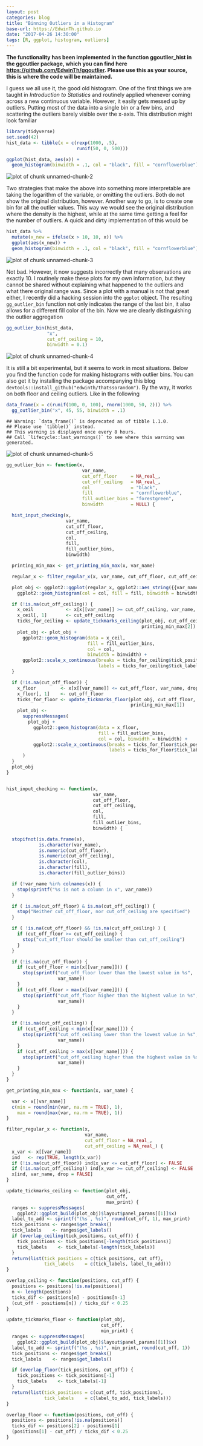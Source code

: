 ```yaml
---
layout: post
categories: blog
title: "Binning Outliers in a Histogram"
base-url: https://EdwinTh.github.io
date: "2017-04-26 14:30:00"
tags: [R, ggplot, histogram, outliers]
---
```




**The functionality has been implemented in the function ggoutlier_hist in the ggoutlier package, which you can find here https://github.com/EdwinTh/ggoutlier. Please use this as your source, this is where the code will be maintained.**

I guess we all use it, the good old histogram. One of the first things we are taught in *Introduction to Statistics* and routinely applied whenever coming across a new continuous variable. However, it easily gets messed up by outliers. Putting most of the data into a single bin or a few bins, and scattering the outliers barely visible over the x-axis. This distribution might look familiar


```r
library(tidyverse)
set.seed(42)
hist_data <- tibble(x = c(rexp(1000, .5),
                          runif(50, 0, 500)))

ggplot(hist_data, aes(x)) + 
  geom_histogram(binwidth = .1, col = "black", fill = "cornflowerblue")
```

![plot of chunk unnamed-chunk-2](/figure/source/2017-04-26-outlier-bin/unnamed-chunk-2-1.png)

Two strategies that make the above into something more interpretable are taking the logarithm of the variable, or omitting the outliers. Both do not show the original distribution, however. Another way to go, is to create one bin for all the outlier values. This way we would see the original distribution where the density is the highest, while at the same time getting a feel for the number of outliers. A quick and dirty implementation of this would be


```r
hist_data %>% 
  mutate(x_new = ifelse(x > 10, 10, x)) %>% 
  ggplot(aes(x_new)) +
  geom_histogram(binwidth = .1, col = "black", fill = "cornflowerblue")
```

![plot of chunk unnamed-chunk-3](/figure/source/2017-04-26-outlier-bin/unnamed-chunk-3-1.png)

Not bad. However, it now suggests incorrectly that many observations are exactly 10. I routinely make these plots for my own information, but they cannot be shared without explaining what happened to the outliers and what there original range was. Since a plot with a manual is not that great either, I recently did a hacking session into the `ggplot` object. The resulting `gg_outlier_bin` function not only indicates the range of the last bin, it also allows for a different fill color of the bin. Now we are clearly distinguishing the outlier aggregation


```r
gg_outlier_bin(hist_data, 
               "x", 
               cut_off_ceiling = 10,
               binwidth = 0.1)
```

![plot of chunk unnamed-chunk-4](/figure/source/2017-04-26-outlier-bin/unnamed-chunk-4-1.png)

It is still a bit experimental, but it seems to work in most situations. Below you find the function code for making histograms with outlier bins. You can also get it by installing the package accompanying this blog `devtools::install_github("edwinth/thatssorandom")`. By the way, it works on both floor and ceiling outliers. Like in the following


```r
data_frame(x = c(runif(100, 0, 100), rnorm(1000, 50, 2))) %>% 
  gg_outlier_bin("x", 45, 55, binwidth = .1)
```

```
## Warning: `data_frame()` is deprecated as of tibble 1.1.0.
## Please use `tibble()` instead.
## This warning is displayed once every 8 hours.
## Call `lifecycle::last_warnings()` to see where this warning was generated.
```

![plot of chunk unnamed-chunk-5](/figure/source/2017-04-26-outlier-bin/unnamed-chunk-5-1.png)



```r
gg_outlier_bin <- function(x,
                            var_name,
                            cut_off_floor     = NA_real_,
                            cut_off_ceiling   = NA_real_,
                            col               = "black",
                            fill              = "cornflowerblue",
                            fill_outlier_bins = "forestgreen",
                            binwidth          = NULL) {

  hist_input_checking(x,
                      var_name,
                      cut_off_floor,
                      cut_off_ceiling,
                      col,
                      fill,
                      fill_outlier_bins,
                      binwidth)

  printing_min_max <- get_printing_min_max(x, var_name)

  regular_x <- filter_regular_x(x, var_name, cut_off_floor, cut_off_ceiling)

  plot_obj <- ggplot2::ggplot(regular_x, ggplot2::aes_string({{var_name}})) +
    ggplot2::geom_histogram(col = col, fill = fill, binwidth = binwidth)

  if (!is.na(cut_off_ceiling)) {
    x_ceil            <- x[x[[var_name]] >= cut_off_ceiling, var_name, drop = FALSE]
    x_ceil[, 1]       <- cut_off_ceiling
    ticks_for_ceiling <- update_tickmarks_ceiling(plot_obj, cut_off_ceiling,
                                                  printing_min_max[2])
    plot_obj <- plot_obj +
      ggplot2::geom_histogram(data = x_ceil,
                              fill = fill_outlier_bins,
                              col = col,
                              binwidth = binwidth) +
      ggplot2::scale_x_continuous(breaks = ticks_for_ceiling$tick_positions,
                                  labels = ticks_for_ceiling$tick_labels)
  }

  if (!is.na(cut_off_floor)) {
    x_floor         <- x[x[[var_name]] <= cut_off_floor, var_name, drop = FALSE]
    x_floor[, 1]    <- cut_off_floor
    ticks_for_floor <- update_tickmarks_floor(plot_obj, cut_off_floor,
                                              printing_min_max[1])
    plot_obj <-
      suppressMessages(
        plot_obj +
          ggplot2::geom_histogram(data = x_floor,
                                  fill = fill_outlier_bins,
                                  col = col, binwidth = binwidth) +
          ggplot2::scale_x_continuous(breaks = ticks_for_floor$tick_positions,
                                      labels = ticks_for_floor$tick_labels)
      )
  }
  plot_obj
}


hist_input_checking <- function(x,
                                var_name,
                                cut_off_floor,
                                cut_off_ceiling,
                                col,
                                fill,
                                fill_outlier_bins,
                                binwidth) {

  stopifnot(is.data.frame(x),
            is.character(var_name),
            is.numeric(cut_off_floor),
            is.numeric(cut_off_ceiling),
            is.character(col),
            is.character(fill),
            is.character(fill_outlier_bins))

  if (!var_name %in% colnames(x)) {
    stop(sprintf("%s is not a column in x", var_name))
  }

  if ( is.na(cut_off_floor) & is.na(cut_off_ceiling)) {
    stop("Neither cut_off_floor, nor cut_off_ceiling are specified")
  }

  if ( !is.na(cut_off_floor) && !is.na(cut_off_ceiling) ) {
    if (cut_off_floor >= cut_off_ceiling) {
      stop("cut_off_floor should be smaller than cut_off_ceiling")
    }
  }

  if (!is.na(cut_off_floor)) {
    if (cut_off_floor < min(x[[var_name]])) {
      stop(sprintf("cut_off_floor lower than the lowest value in %s",
                   var_name))
    }
    if (cut_off_floor > max(x[[var_name]])) {
      stop(sprintf("cut_off_floor higher than the highest value in %s",
                   var_name))
    }
  }

  if (!is.na(cut_off_ceiling)) {
    if (cut_off_ceiling < min(x[[var_name]])) {
      stop(sprintf("cut_off_ceiling lower than the lowest value in %s",
                   var_name))
    }
    if (cut_off_ceiling > max(x[[var_name]])) {
      stop(sprintf("cut_off_ceiling higher than the highest value in %s",
                   var_name))
    }
  }
}

get_printing_min_max <- function(x, var_name) {

  var <- x[[var_name]]
  c(min = round(min(var, na.rm = TRUE), 1),
    max = round(max(var, na.rm = TRUE), 1))
}

filter_regular_x <- function(x,
                             var_name,
                             cut_off_floor = NA_real_,
                             cut_off_ceiling = NA_real_) {
  x_var <- x[[var_name]]
  ind   <- rep(TRUE, length(x_var))
  if (!is.na(cut_off_floor)) ind[x_var <= cut_off_floor] <- FALSE
  if (!is.na(cut_off_ceiling)) ind[x_var >= cut_off_ceiling] <- FALSE
  x[ind, var_name, drop = FALSE]
}

update_tickmarks_ceiling <- function(plot_obj,
                                     cut_off,
                                     max_print) {
  ranges <- suppressMessages(
    ggplot2::ggplot_build(plot_obj)$layout$panel_params[[1]]$x)
  label_to_add <- sprintf("(%s , %s)", round(cut_off, 1), max_print)
  tick_positions <- ranges$get_breaks()
  tick_labels    <- ranges$get_labels()
  if (overlap_ceiling(tick_positions, cut_off)) {
    tick_positions <- tick_positions[-length(tick_positions)]
    tick_labels    <- tick_labels[-length(tick_labels)]
  }
  return(list(tick_positions = c(tick_positions, cut_off),
              tick_labels    = c(tick_labels, label_to_add)))
}

overlap_ceiling <- function(positions, cut_off) {
  positions <- positions[!is.na(positions)]
  n <- length(positions)
  ticks_dif <- positions[n] - positions[n-1]
  (cut_off - positions[n]) / ticks_dif < 0.25
}

update_tickmarks_floor <- function(plot_obj,
                                   cut_off,
                                   min_print) {
  ranges <- suppressMessages(
    ggplot2::ggplot_build(plot_obj)$layout$panel_params[[1]]$x)
  label_to_add <- sprintf("(%s , %s)", min_print, round(cut_off, 1))
  tick_positions <- ranges$get_breaks()
  tick_labels    <- ranges$get_labels()

  if (overlap_floor(tick_positions, cut_off)) {
    tick_positions <- tick_positions[-1]
    tick_labels    <- tick_labels[-1]
  }
  return(list(tick_positions = c(cut_off, tick_positions),
              tick_labels    = c(label_to_add, tick_labels)))
}

overlap_floor <- function(positions, cut_off) {
  positions <- positions[!is.na(positions)]
  ticks_dif <- positions[2] - positions[1]
  (positions[1] - cut_off) / ticks_dif < 0.25
}
```

